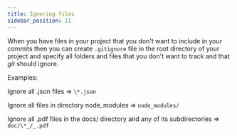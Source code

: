 ```yaml
---
title: Ignoring files
sidebar_position: 11
---
```


When you have files in your project that you don't want to include in your commits then you can create `.gitignore` file in the root directory
of your project and specify all folders and files that you don't want to track and that *git* should ignore.

Examples:

Ignore all .json files => `\*.json`

Ignore all files in directory node_modules => `node_modules/`

Ignore all .pdf files in the docs/ directory and any of its subdirectories => `doc/\*_/_.pdf`
